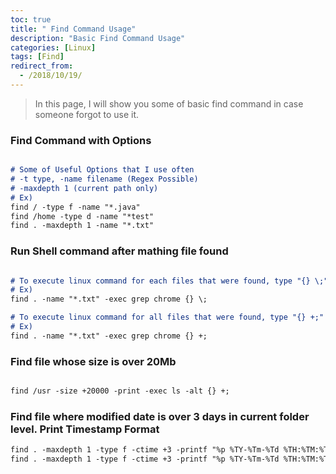 ```yaml
---
toc: true
title: " Find Command Usage"
description: "Basic Find Command Usage"
categories: [Linux]
tags: [Find]
redirect_from:
  - /2018/10/19/
---
```


> In this page, I will show you some of basic find command in case someone forgot to use it.

### Find Command with Options

```md 

# Some of Useful Options that I use often
# -t type, -name filename (Regex Possible)
# -maxdepth 1 (current path only)
# Ex)
find / -type f -name "*.java"
find /home -type d -name "*test"
find . -maxdepth 1 -name "*.txt"

```

### Run Shell command after mathing file found

```md

# To execute linux command for each files that were found, type "{} \;" in the end
# Ex)
find . -name "*.txt" -exec grep chrome {} \;

# To execute linux command for all files that were found, type "{} +;" in the end
# Ex)
find . -name "*.txt" -exec grep chrome {} +;

```

### Find file whose size is over 20Mb

```md

find /usr -size +20000 -print -exec ls -alt {} +; 

```

### Find file where modified date is over 3 days in current folder level. Print Timestamp Format
```md
find . -maxdepth 1 -type f -ctime +3 -printf "%p %TY-%Tm-%Td %TH:%TM:%TS %Tz\n"
find . -maxdepth 1 -type f -ctime +3 -printf "%p %TY-%Tm-%Td %TH:%TM:%TS %Tz\n" -delete
```

[^1]: This is a footnote.

[kramdown]: https://kramdown.gettalong.org/
[My Blog]: https://marindie.github.io